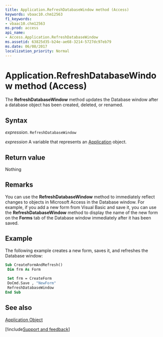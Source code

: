 ```yaml
---
title: Application.RefreshDatabaseWindow method (Access)
keywords: vbaac10.chm12563
f1_keywords:
- vbaac10.chm12563
ms.prod: access
api_name:
- Access.Application.RefreshDatabaseWindow
ms.assetid: 63825d35-b24e-ae68-3214-5727dc97eb79
ms.date: 06/08/2017
localization_priority: Normal
---
```



# Application.RefreshDatabaseWindow method (Access)

The  **RefreshDatabaseWindow** method updates the Database window after a database object has been created, deleted, or renamed.


## Syntax

_expression_. `RefreshDatabaseWindow`

_expression_ A variable that represents an [Application](Access.Application.md) object.


## Return value

Nothing


## Remarks

You can use the  **RefreshDatabaseWindow** method to immediately reflect changes to objects in Microsoft Access in the Database window. For example, if you add a new form from Visual Basic and save it, you can use the **RefreshDatabaseWindow** method to display the name of the new form on the **Forms** tab of the Database window immediately after it has been saved.


## Example

The following example creates a new form, saves it, and refreshes the Database window:


```vb
Sub CreateFormAndRefresh() 
 Dim frm As Form 
 
 Set frm = CreateForm 
 DoCmd.Save , "NewForm" 
 RefreshDatabaseWindow 
End Sub
```


## See also


[Application Object](Access.Application.md)

[!include[Support and feedback](~/includes/feedback-boilerplate.md)]